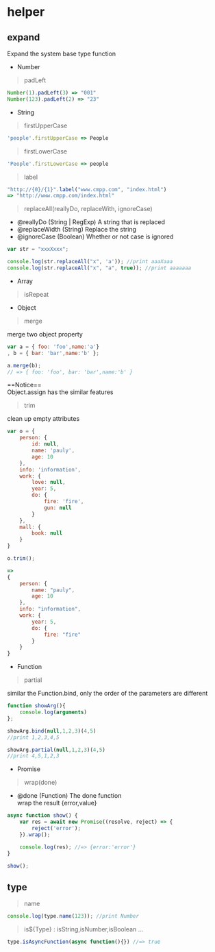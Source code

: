 #  helper

## expand

Expand the system base type function

- Number

> padLeft

```js
Number(1).padLeft(3) => "001" 
Number(123).padLeft(2) => "23"
```

- String 

> firstUpperCase

```js
'people'.firstUpperCase => People
```

> firstLowerCase

```js
'People'.firstLowerCase => people
```

> label

```js
"http://{0}/{1}".label("www.cmpp.com", "index.html")
=> "http://www.cmpp.com/index.html"
```

> replaceAll(reallyDo, replaceWith, ignoreCase)

 * @reallyDo (String | RegExp)  A string that is replaced
 * @replaceWidth (String)   Replace the string
 * @ignoreCase (Boolean) Whether or not case is ignored

```js
var str = "xxxXxxx";

console.log(str.replaceAll("x", 'a')); //print aaaXaaa
console.log(str.replaceAll("x", "a", true)); //print aaaaaaa
```

- Array

> isRepeat

- Object

> merge

merge two object property 

```js
var a = { foo: 'foo',name:'a'}
, b = { bar: 'bar',name:'b' };

a.merge(b);
// => { foo: 'foo', bar: 'bar',name:'b' }
```

==Notice==  
Object.assign has the similar features

> trim

clean up empty attributes

```js
var o = {
    person: {
        id: null,
        name: 'pauly',
        age: 10
    },
    info: 'information',
    work: {
        love: null,
        year: 5,
        do: {
            fire: 'fire',
            gun: null
        }
    },
    mall: {
        book: null
    }
}

o.trim();

=>
{
    person: {
        name: "pauly",
        age: 10
    },
    info: "information",
    work: {
        year: 5,
        do: {
            fire: "fire"
        }
    }
}
```

- Function

> partial 

similar the Function.bind, only the order of the parameters are different

```js
function showArg(){
    console.log(arguments)
}; 

showArg.bind(null,1,2,3)(4,5) 
//print 1,2,3,4,5

showArg.partial(null,1,2,3)(4,5)
//print 4,5,1,2,3 
```

- Promise

> wrap(done)

 * @done (Function)  The done function  
 wrap the result {error,value}

```js
async function show() {
    var res = await new Promise((resolve, reject) => {
        reject('error');
    }).wrap();

    console.log(res); //=> {error:'error'}
}

show();
```

## type

> name

```js
console.log(type.name(123)); //print Number
```

> is${Type} : isString,isNumber,isBoolean ... 

```js
type.isAsyncFunction(async function(){}) //=> true
```

